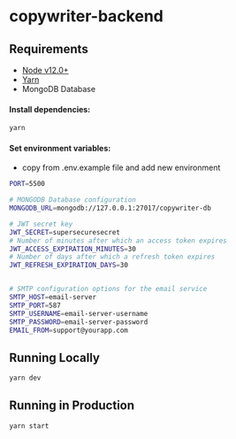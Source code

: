 # copywriter-backend

## Requirements

- [Node v12.0+](https://nodejs.org/en/download/)
- [Yarn](https://yarnpkg.com/en/docs/install)
- MongoDB Database


#### Install dependencies:

```bash
yarn
```

#### Set environment variables:

- copy from .env.example file and add new environment

```bash
PORT=5500

# MONGODB Database configuration
MONGODB_URL=mongodb://127.0.0.1:27017/copywriter-db

# JWT secret key
JWT_SECRET=supersecuresecret
# Number of minutes after which an access token expires
JWT_ACCESS_EXPIRATION_MINUTES=30
# Number of days after which a refresh token expires
JWT_REFRESH_EXPIRATION_DAYS=30


# SMTP configuration options for the email service
SMTP_HOST=email-server
SMTP_PORT=587
SMTP_USERNAME=email-server-username
SMTP_PASSWORD=email-server-password
EMAIL_FROM=support@yourapp.com

```

## Running Locally

```bash
yarn dev
```

## Running in Production

```bash
yarn start
```
